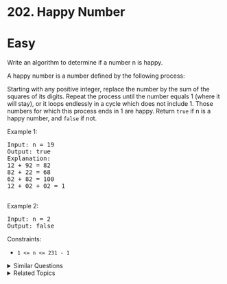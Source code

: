 # 202. Happy Number

# Easy

Write an algorithm to determine if a number n is happy.

A happy number is a number defined by the following process:

Starting with any positive integer, replace the number by the sum of the squares of its digits.
Repeat the process until the number equals 1 (where it will stay), or it loops endlessly in a cycle which does not include 1.
Those numbers for which this process ends in 1 are happy.
Return `true` if n is a happy number, and `false` if not.


Example 1:

<pre>
Input: n = 19
Output: true
Explanation:
12 + 92 = 82
82 + 22 = 68
62 + 82 = 100
12 + 02 + 02 = 1

</pre>

Example 2:

<pre>
Input: n = 2
Output: false
</pre>

Constraints:

-   `1 <= n <= 231 - 1`

<details>
<summary> Similar Questions </summary>

-   `Linked List Cycle - Easy`
-   `Minimum Addition to Make Integer Beautiful - Easy`
-   `Smallest Value After Replacing With Sum of Prime Factors - Medium`

</details>

<details>
<summary> Related Topics </summary>

-   `Hash Table`
-   `Math`
-   `Two Pointers`

</details>

